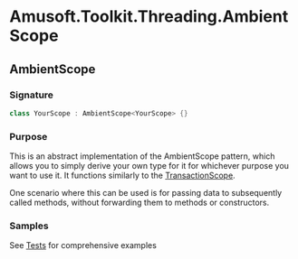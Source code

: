 # Amusoft.Toolkit.Threading.AmbientScope

## AmbientScope
### Signature
```csharp
class YourScope : AmbientScope<YourScope> {}
```
### Purpose

This is an abstract implementation of the AmbientScope pattern, which allows you to simply derive your own type for it for whichever purpose you want to use it. It functions similarly to the [TransactionScope](https://learn.microsoft.com/en-us/dotnet/api/system.transactions.transactionscope?view=net-8.0).

One scenario where this can be used is for passing data to subsequently called methods, without forwarding them to methods or constructors.

### Samples
See [Tests](https://github.com/taori/Amusoft.Toolkit.Threading/blob/main/tests/Amusoft.Toolkit.Threading.UnitTests/AmbientScopeTests.cs) for comprehensive examples